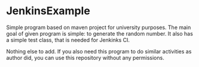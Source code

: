 # JenkinsExample

Simple program based on maven project for university purposes.
The main goal of given program is simple: to generate the random number.
It also has a simple test class, that is needed for Jenkinks CI.

Nothing else to add.
If you also need this program to do similar activities as author did, you can use this repository without any permissions.
